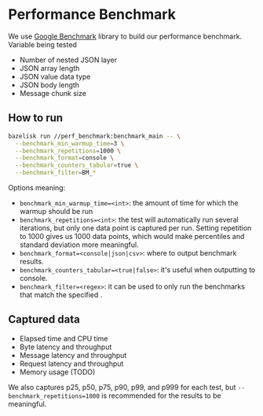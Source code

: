 # Performance Benchmark

We use [Google Benchmark](https://github.com/google/benchmark) library to build
our performance benchmark. Variable being tested

- Number of nested JSON layer
- JSON array length
- JSON value data type
- JSON body length
- Message chunk size

## How to run

```bash
bazelisk run //perf_benchmark:benchmark_main -- \
  --benchmark_min_warmup_time=3 \
  --benchmark_repetitions=1000 \
  --benchmark_format=console \
  --benchmark_counters_tabular=true \
  --benchmark_filter=BM_*
```

Options meaning:

- `benchmark_min_warmup_time=<int>`: the amount of time for which the warmup should be run 
- `benchmark_repetitions=<int>`: the test will automatically run several
  iterations, but only one data point is captured per run. Setting repetition to
  1000 gives us 1000 data points, which would make percentiles and standard
  deviation more meaningful.
- `benchmark_format=<console|json|csv>`: where to output benchmark results.
- `benchmark_counters_tabular=<true|false>`: it's useful when outputting to console.
- `benchmark_filter=<regex>`: it can be used to only run the benchmarks that match
  the specified <regex>.

## Captured data

- Elapsed time and CPU time
- Byte latency and throughput
- Message latency and throughput
- Request latency and throughput
- Memory usage (TODO)

We also captures p25, p50, p75, p90, p99, and p999 for each test,
but `--benchmark_repetitions=1000` is recommended for the results to be
meaningful.